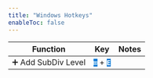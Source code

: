 ```yaml
---
title: "Windows Hotkeys"
enableToc: false
---
```

<style>code { color: #FFFFFF; background: #0079D7; }
</style>

|Function|Key|Notes
|:-:|:-:|:-:
|➕ Add SubDiv Level|**`⊞`** + **`E`**|